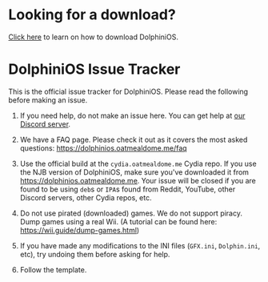 # Looking for a download?

<a href="https://dolphinios.oatmealdome.me">Click here</a> to learn on how to download DolphiniOS.

# DolphiniOS Issue Tracker

This is the official issue tracker for DolphiniOS. Please read the following before making an issue.

1. If you need help, do not make an issue here. You can get help at [our Discord server](https://discord.gg/2BNZE95).

2. We have a FAQ page. Please check it out as it covers the most asked questions: https://dolphinios.oatmealdome.me/faq

3. Use the official build at the ``cydia.oatmealdome.me`` Cydia repo. If you use the NJB version of DolphiniOS, make sure you've downloaded it from https://dolphinios.oatmealdome.me. Your issue will be closed if you are found to be using `deb`s or `IPA`s found from Reddit, YouTube, other Discord servers, other Cydia repos, etc.

4. Do not use pirated (downloaded) games. We do not support piracy. Dump games using a real Wii. (A tutorial can be found here: https://wii.guide/dump-games.html)

5. If you have made any modifications to the INI files (`GFX.ini`, `Dolphin.ini`, etc), try undoing them before asking for help.

6. Follow the template.
